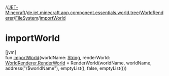 //[JET-Minecraft](../../../../index.md)/[de.jet.minecraft.app.component.essentials.world.tree](../../index.md)/[WorldRenderer](../index.md)/[FileSystem](index.md)/[importWorld](import-world.md)

# importWorld

[jvm]\
fun [importWorld](import-world.md)(worldName: [String](https://kotlinlang.org/api/latest/jvm/stdlib/kotlin/-string/index.html), renderWorld: [WorldRenderer.RenderWorld](../-render-world/index.md) = RenderWorld(worldName, worldName, address("/$worldName"), emptyList(), false, emptyList()))
